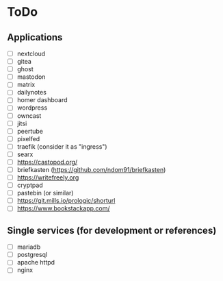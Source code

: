 # ToDo

## Applications

- [ ] nextcloud
- [ ] gitea
- [ ] ghost
- [ ] mastodon
- [ ] matrix
- [ ] dailynotes
- [ ] homer dashboard
- [ ] wordpress
- [ ] owncast
- [ ] jitsi
- [ ] peertube
- [ ] pixelfed
- [ ] traefik (consider it as "ingress")
- [ ] searx
- [ ] https://castopod.org/
- [ ] briefkasten (https://github.com/ndom91/briefkasten)
- [ ] https://writefreely.org
- [ ] cryptpad
- [ ] pastebin (or similar)
- [ ] https://git.mills.io/prologic/shorturl
- [ ] https://www.bookstackapp.com/

## Single services (for development or references)

- [ ] mariadb
- [ ] postgresql
- [ ] apache httpd
- [ ] nginx

